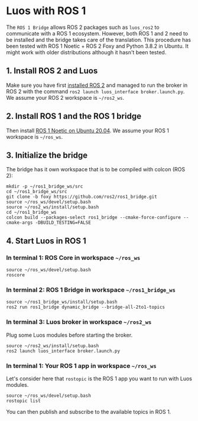# Luos with ROS 1

The `ROS 1 Bridge` allows ROS 2 packages such as `luos_ros2` to communicate with a ROS 1 ecosystem. However, both ROS 1 and 2 need to be installed and the bridge takes care of the translation. 
This procedure has been tested with ROS 1 Noetic + ROS 2 Foxy and Python 3.8.2 in Ubuntu. It might work with older distributions although it hasn't been tested.

## 1. Install ROS 2 and Luos

Make sure you have first [installed ROS 2](README.md) and managed to run the broker in ROS 2 with the command `ros2 launch luos_interface broker.launch.py`.
We assume your ROS 2 workspace is `~/ros2_ws`.

## 2. Install ROS 1 and the ROS 1 bridge

Then install [ROS 1 Noetic on Ubuntu 20.04](http://wiki.ros.org/noetic/Installation/Ubuntu).
We assume your ROS 1 workspace is `~/ros_ws`.

## 3. Initialize the bridge

The bridge has it own workspace that is to be compiled with colcon (ROS 2):
```
mkdir -p ~/ros1_bridge_ws/src
cd ~/ros1_bridge_ws/src
git clone -b foxy https://github.com/ros2/ros1_bridge.git
source ~/ros_ws/devel/setup.bash
source ~/ros2_ws/install/setup.bash
cd ~/ros1_bridge_ws
colcon build --packages-select ros1_bridge --cmake-force-configure --cmake-args -DBUILD_TESTING=FALSE
```

## 4. Start Luos in ROS 1
### In terminal 1: ROS Core in workspace `~/ros_ws`
```
source ~/ros_ws/devel/setup.bash
roscore
```

### In terminal 2: ROS 1 Bridge in workspace `~/ros1_bridge_ws`
```
source ~/ros1_bridge_ws/install/setup.bash
ros2 run ros1_bridge dynamic_bridge --bridge-all-2to1-topics
```

### In terminal 3: Luos broker in workspace `~/ros2_ws`
Plug some Luos modules before starting the broker.
```
source ~/ros2_ws/install/setup.bash
ros2 launch luos_interface broker.launch.py
```

### In terminal 1: Your ROS 1 app in workspace `~/ros_ws`
Let's consider here that `rostopic` is the ROS 1 app you want to run with Luos modules.
```
source ~/ros_ws/devel/setup.bash
rostopic list
```
You can then publish and subscribe to the available topics in ROS 1.